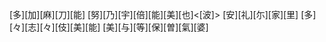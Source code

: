 [多][加][麻][刀][能] [努][乃][宇][倍][能][美][也]<[波]> [安][礼][尓][家][里] [多][々][志][々][伎][美][能] [美][与][等][保][曽][氣][婆]
